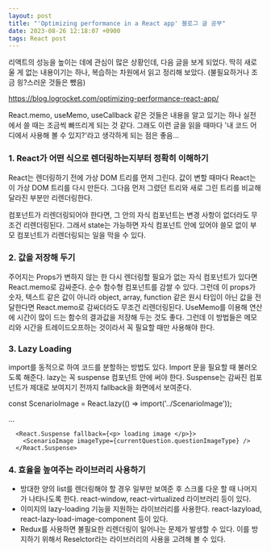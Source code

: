 ```yaml
---
layout: post
title: "'Optimizing performance in a React app' 블로그 글 공부"
date: 2023-08-26 12:18:07 +0900
tags: React post
---
```


리액트의 성능을 높이는 데에 관심이 많은 상황인데, 다음 글을 보게 되었다. 딱히 새로울 게 없는 내용이기는 하나, 복습하는 차원에서 읽고 정리해 보았다. (불필요하거나 조금 읭?스러운 것들은 뺐음)

https://blog.logrocket.com/optimizing-performance-react-app/

React.memo, useMemo, useCallback 같은 것들은 내용을 알고 있기는 하나 실전에서 쓸 때는 조금씩 빠뜨리게 되는 것 같다.
그래도 이런 글을 읽을 때마다 '내 코드 어디에서 사용해 볼 수 있지?'라고 생각하게 되는 점은 좋음...

### 1. React가 어떤 식으로 렌더링하는지부터 정확히 이해하기

React는 렌더링하기 전에 가상 DOM 트리를 먼저 그린다. 값이 변할 때마다 React는 이 가상 DOM 트리를 다시 만든다.
그다음 먼저 그렸던 트리와 새로 그린 트리를 비교해 달라진 부분만 리렌더링한다.

컴포넌트가 리렌더링되어야 한다면, 그 안의 자식 컴포넌트는 변경 사항이 없더라도 무조건 리렌더링된다.
그래서 state는 가능하면 자식 컴포넌트 안에 있어야 쓸모 없이 부모 컴포넌트가 리렌더링되는 일을 막을 수 있다.

### 2. 값을 저장해 두기

주어지는 Props가 변하지 않는 한 다시 렌더링할 필요가 없는 자식 컴포넌트가 있다면 React.memo로 감싸준다. 순수 함수형 컴포넌트를 감쌀 수 있다.
그런데 이 props가 숫자, 텍스트 같은 값이 아니라 object, array, function 같은 원시 타입이 아닌 값을 전달한다면 React.memo로 감싸더라도 무조건 리렌더링된다.
UseMemo를 이용해 연산에 시간이 많이 드는 함수의 결과값을 저장해 두는 것도 좋다.
그런데 이 방법들은 메모리와 시간을 트레이드오프하는 것이라서 꼭 필요할 때만 사용해야 한다.

### 3. Lazy Loading

import를 동적으로 하여 코드를 분할하는 방법도 있다. Import 문을 필요할 때 불러오도록 해준다. lazy는 꼭 suspense 컴포넌트 안에 써야 한다.
Suspense는 감싸진 컴포넌트가 제대로 보여지기 전까지 fallback을 화면에서 보여준다.

const ScenarioImage = React.lazy(() => import('../ScenarioImage'));

...

      <React.Suspense fallback={<p> loading image </p>}>
        <ScenarioImage imageType={currentQuestion.questionImageType} />
      </React.Suspense>

### 4. 효율을 높여주는 라이브러리 사용하기

- 방대한 양의 list를 렌더링해야 할 경우 일부만 보여준 후 스크롤 다운 할 때 나머지가 나타나도록 한다. react-window, react-virtualized 라이브러리 등이 있다.
- 이미지의 lazy-loading 기능을 지원하는 라이브러리를 사용한다. react-lazyload, react-lazy-load-image-component 등이 있다.
- Redux를 사용하면 불필요한 리렌더링이 일어나는 문제가 발생할 수 있다. 이를 방지하기 위해서 Reselctor라는 라이브러리의 사용을 고려해 볼 수 있다.

